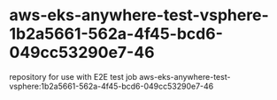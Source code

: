 # aws-eks-anywhere-test-vsphere-1b2a5661-562a-4f45-bcd6-049cc53290e7-46
repository for use with E2E test job aws-eks-anywhere-test-vsphere:1b2a5661-562a-4f45-bcd6-049cc53290e7-46
